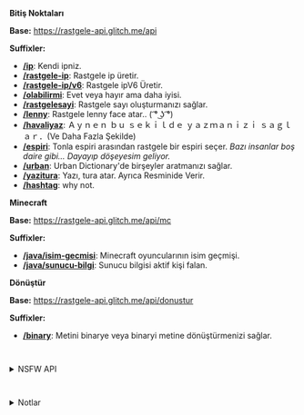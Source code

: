 
__**Bitiş Noktaları**__

**Base:** https://rastgele-api.glitch.me/api

**Suffixler:**

- **[/ip](https://rastgele-api.glitch.me/api/ip)**: Kendi ipniz.
- **[/rastgele-ip](https://rastgele-api.glitch.me/api/rastgele-ip)**: Rastgele ip üretir.
- **[/rastgele-ip/v6](https://rastgele-api.glitch.me/api/rastgele-ip/v6)**: Rastgele ipV6 Üretir.
- **[/olabilirmi](https://rastgele-api.glitch.me/api/olabilirmi)**: Evet veya hayır ama daha iyisi.
- **[/rastgelesayi](https://rastgele-api.glitch.me/api/rastgelesayi)**: Rastgele sayı oluşturmanızı sağlar.
- **[/lenny](https://rastgele-api.glitch.me/api/lenny)**: Rastgele lenny face atar.. ( ͡° ͜ʖ ͡°)
- **[/havaliyaz](https://rastgele-api.glitch.me/api/havaliyaz)**: Ａｙｎｅｎ  ｂｕ  ｓｅｋｉｌｄｅ  ｙａｚｍａｎｉｚｉ  ｓａｇｌａｒ．(Ve Daha Fazla Şekilde)
- **[/espiri](https://rastgele-api.glitch.me/api/espiri)**: Tonla espiri arasından rastgele bir espiri seçer.  *Bazı insanlar boş daire gibi… Dayayıp döşeyesim geliyor.*
- **[/urban](https://rastgele-api.glitch.me/api/urban)**: Urban Dictionary'de birşeyler aratmanızı sağlar.
- **[/yazitura](https://rastgele-api.glitch.me/api/yazitura)**: Yazı, tura atar. Ayrıca Resminide Verir.
- **[/hashtag](https://rastgele-api.glitch.me/api/hashtag)**: why not.

**__Minecraft__**

**Base:** https://rastgele-api.glitch.me/api/mc

**Suffixler:**

- **[/java/isim-gecmisi](https://rastgele-api.glitch.me/api/mc/java/isim-gecmisi)**: Minecraft oyuncularının isim geçmişi.
- **[/java/sunucu-bilgi](https://rastgele-api.glitch.me/api/mc/java/sunucu-bilgi)**: Sunucu bilgisi aktif kişi falan.

__**Dönüştür**__

**Base:** https://rastgele-api.glitch.me/api/donustur

**Suffixler:**

- **[/binary](https://rastgele-api.glitch.me/api/donustur/binary)**: Metini binarye veya binaryi metine dönüştürmenizi sağlar.

` `

<details>
  
<summary>NSFW API</summary>

**Base:** http://rastgele-api.glitch.me/api/nsfw

**Suffixler:**
- **[/video](http://rastgele-api.glitch.me/api/nsfw/video)** - P()rn() videoları (`xvideos, sex.com, pornhub.com, redtube`)
- **[/gif](http://rastgele-api.glitch.me/api/nsfw/gif)** - P()rn() Gifleri (`sex.com, pornhub.com`)

</details>

` `

<details>
  <summary>Notlar</summary>
  
> **1.** Apiden gelen her cevap türkçedir.

> **2.** Api rate-limiti __dakikada 100__ istekdir.
</details>


